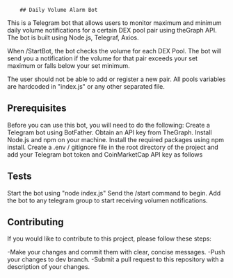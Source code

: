         ## Daily Volume Alarm Bot 

This is a Telegram bot that allows users to monitor maximum and minimum daily volume notifications for a certain DEX pool pair using theGraph API. The bot is built using Node.js, Telegraf, Axios. 

When /StartBot, the bot checks the volume for each DEX Pool. The bot will send you a notification if the volume for that pair exceeds your set maximum or falls below your set minimum.

The user should not be able to add or register a new pair. All pools variables are hardcoded in "index.js" or any other separated file. 

 ## Prerequisites

Before you can use this bot, you will need to do the following: Create a Telegram bot using BotFather. 
Obtain an API key from TheGraph. 
Install Node.js and npm on your machine. 
Install the required packages using npm install. 
Create a .env / gitignore file in the root directory of the project and add your Telegram bot token and CoinMarketCap API key as follows

 ## Tests

Start the bot using "node index.js" 
Send the /start command to begin.
Add the bot to any telegram group to start receiving volumen notifications. 

 ## Contributing

If you would like to contribute to this project, please follow these steps:

-Make your changes and commit them with clear, concise messages. 
-Push your changes to dev branch. 
-Submit a pull request to this repository with a description of your changes.
